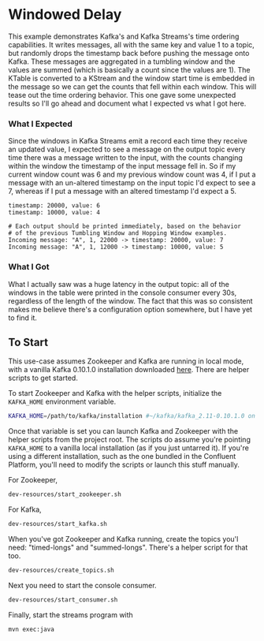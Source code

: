 # Windowed Delay

This example demonstrates Kafka's and Kafka Streams's time ordering capabilities.
It writes messages, all with the same key and value 1 to a topic, but randomly drops the timestamp back before pushing the message onto Kafka.
These messages are aggregated in a tumbling window and the values are summed (which is basically a count since the values are 1).
The KTable is converted to a KStream and the window start time is embedded in the message so we can get the counts that fell within each window.
This will tease out the time ordering behavior.
This one gave some unexpected results so I'll go ahead and document what I expected vs what I got here.

### What I Expected

Since the windows in Kafka Streams emit a record each time they receive an updated value, I expected to see a message on the output topic every time there was a message written to the input, with the counts changing within the window the timestamp of the input message fell in.
So if my current window count was 6 and my previous window count was 4, if I put a message with an un-altered timestamp on the input topic I'd expect to see a 7, whereas if I put a message with an altered timestamp I'd expect a 5.

```
timestamp: 20000, value: 6
timestamp: 10000, value: 4

# Each output should be printed immediately, based on the behavior
# of the previous Tumbling Window and Hopping Window examples.
Incoming message: "A", 1, 22000 -> timestamp: 20000, value: 7
Incoming message: "A", 1, 12000 -> timestamp: 10000, value: 5
``` 

### What I Got

What I actually saw was a huge latency in the output topic: all of the windows in the table were printed in the console consumer every 30s, regardless of the length of the window.
The fact that this was so consistent makes me believe there's a configuration option somewhere, but I have yet to find it.

## To Start

This use-case assumes Zookeeper and Kafka are running in local mode, with a vanilla Kafka 0.10.1.0 installation downloaded [here](http://kafka.apache.org/downloads.html).
There are helper scripts to get started.

To start Zookeeper and Kafka with the helper scripts, initialize the `KAFKA_HOME` environment variable.

```bash
KAFKA_HOME=/path/to/kafka/installation #~/kafka/kafka_2.11-0.10.1.0 on my system.
```

Once that variable is set you can launch Kafka and Zookeeper with the helper scripts from the project root.
The scripts do assume you're pointing `KAFKA_HOME` to a vanilla local installation (as if you just untarred it).
If you're using a different installation, such as the one bundled in the Confluent Platform, you'll need to modify the scripts or launch this stuff manually.

For Zookeeper,

```bash
dev-resources/start_zookeeper.sh
```

For Kafka,

```bash
dev-resources/start_kafka.sh
```

When you've got Zookeeper and Kafka running, create the topics you'l need: "timed-longs" and "summed-longs".
There's a helper script for that too.

```bash
dev-resources/create_topics.sh
```

Next you need to start the console consumer.

```bash
dev-resources/start_consumer.sh
```

Finally, start the streams program with

```bash
mvn exec:java
```